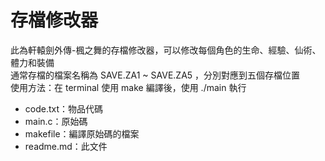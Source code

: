 # 存檔修改器
此為軒轅劍外傳-楓之舞的存檔修改器，可以修改每個角色的生命、經驗、仙術、體力和裝備  
通常存檔的檔案名稱為 SAVE.ZA1 ~ SAVE.ZA5 ，分別對應到五個存檔位置  
使用方法：在 terminal 使用 make 編譯後，使用 ./main 執行

+ code.txt：物品代碼
+ main.c：原始碼
+ makefile：編譯原始碼的檔案
+ readme.md：此文件
